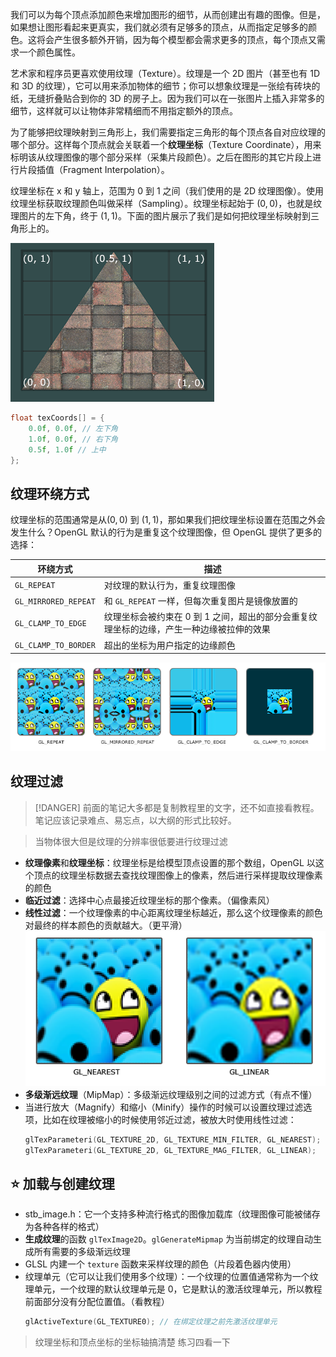 我们可以为每个顶点添加颜色来增加图形的细节，从而创建出有趣的图像。但是，如果想让图形看起来更真实，我们就必须有足够多的顶点，从而指定足够多的颜色。这将会产生很多额外开销，因为每个模型都会需求更多的顶点，每个顶点又需求一个颜色属性。

艺术家和程序员更喜欢使用纹理（Texture）。纹理是一个 2D 图片（甚至也有 1D 和 3D 的纹理），它可以用来添加物体的细节；你可以想象纹理是一张绘有砖块的纸，无缝折叠贴合到你的 3D 的房子上。因为我们可以在一张图片上插入非常多的细节，这样就可以让物体非常精细而不用指定额外的顶点。

为了能够把纹理映射到三角形上，我们需要指定三角形的每个顶点各自对应纹理的哪个部分。这样每个顶点就会关联着一个**纹理坐标**（Texture Coordinate），用来标明该从纹理图像的哪个部分采样（采集片段颜色）。之后在图形的其它片段上进行片段插值（Fragment Interpolation）。

纹理坐标在 x 和 y 轴上，范围为 0 到 1 之间（我们使用的是 2D 纹理图像）。使用纹理坐标获取纹理颜色叫做采样（Sampling）。纹理坐标起始于 $(0, 0)$，也就是纹理图片的左下角，终于 $(1, 1)$。下面的图片展示了我们是如何把纹理坐标映射到三角形上的。

![](_images/learnopengl-getting-started-17.png ':class=resizedImage')

```cpp
float texCoords[] = {
    0.0f, 0.0f, // 左下角
    1.0f, 0.0f, // 右下角
    0.5f, 1.0f // 上中
};
```

## 纹理环绕方式

纹理坐标的范围通常是从$(0, 0)$ 到 $(1, 1)$，那如果我们把纹理坐标设置在范围之外会发生什么？OpenGL 默认的行为是重复这个纹理图像，但 OpenGL 提供了更多的选择：

| 环绕方式             | 描述                                                                                     |
| -------------------- | ---------------------------------------------------------------------------------------- |
| `GL_REPEAT`          | 对纹理的默认行为，重复纹理图像                                                           |
| `GL_MIRRORED_REPEAT` | 和 `GL_REPEAT` 一样，但每次重复图片是镜像放置的                                          |
| `GL_CLAMP_TO_EDGE`   | 纹理坐标会被约束在 0 到 1 之间，超出的部分会重复纹理坐标的边缘，产生一种边缘被拉伸的效果 |
| `GL_CLAMP_TO_BORDER` | 超出的坐标为用户指定的边缘颜色                                                           |

![](_images/learnopengl-getting-started-18.png ':class=resizedImage')


## 纹理过滤

> [!DANGER]
> 前面的笔记大多都是复制教程里的文字，还不如直接看教程。笔记应该记录难点、易忘点，以大纲的形式比较好。

>当物体很大但是纹理的分辨率很低要进行纹理过滤

- **纹理像素**和**纹理坐标**：纹理坐标是给模型顶点设置的那个数组，OpenGL 以这个顶点的纹理坐标数据去查找纹理图像上的像素，然后进行采样提取纹理像素的颜色
- **临近过滤**：选择中心点最接近纹理坐标的那个像素。（偏像素风）
- **线性过滤**：一个纹理像素的中心距离纹理坐标越近，那么这个纹理像素的颜色对最终的样本颜色的贡献越大。（更平滑）  
  ![](_images/learnopengl-getting-started-19.png ':class=resizedImage')
- **多级渐远纹理**（MipMap）：多级渐远纹理级别之间的过滤方式（有点不懂）
- 当进行放大（Magnify）和缩小（Minify）操作的时候可以设置纹理过滤选项，比如在纹理被缩小的时候使用邻近过滤，被放大时使用线性过滤：
    ```cpp
    glTexParameteri(GL_TEXTURE_2D, GL_TEXTURE_MIN_FILTER, GL_NEAREST);
    glTexParameteri(GL_TEXTURE_2D, GL_TEXTURE_MAG_FILTER, GL_LINEAR);
    ```

## ⭐ 加载与创建纹理

- stb_image.h：它一个支持多种流行格式的图像加载库（纹理图像可能被储存为各种各样的格式）
- **生成纹理**的函数 `glTexImage2D`。`glGenerateMipmap` 为当前绑定的纹理自动生成所有需要的多级渐远纹理
- GLSL 内建一个 `texture` 函数来采样纹理的颜色（片段着色器内使用）
- 纹理单元（它可以让我们使用多个纹理）：一个纹理的位置值通常称为一个纹理单元，一个纹理的默认纹理单元是 0，它是默认的激活纹理单元，所以教程前面部分没有分配位置值。（看教程）
  ```cpp
  glActiveTexture(GL_TEXTURE0); // 在绑定纹理之前先激活纹理单元
  ```

> 纹理坐标和顶点坐标的坐标轴搞清楚
> 练习四看一下